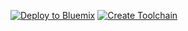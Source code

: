 [![Deploy to Bluemix](https://hub.jazz.net/deploy/button_x2.png)](https://bluemix.net/deploy?repository=https://github.com/joshisa/peeps)
[![Create Toolchain](https://console.ng.bluemix.net/devops/graphics/create_toolchain_button.png)](https://console.ng.bluemix.net/devops/setup/deploy?repository=https://github.com/joshisa/peeps)
